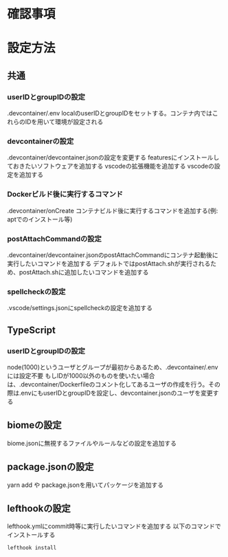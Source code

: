 # 確認事項

# 設定方法

## 共通

### userIDとgroupIDの設定
.devcontainer/.env localのuserIDとgroupIDをセットする。コンテナ内ではこれらのIDを用いて環境が設定される

### devcontainerの設定
.devcontainer/devcontainer.jsonの設定を変更する
featuresにインストールしておきたいソフトウェアを追加する
vscodeの拡張機能を追加する
vscodeの設定を追加する

### Dockerビルド後に実行するコマンド
.devcontainer/onCreate コンテナビルド後に実行するコマンドを追加する(例: aptでのインストール等)

### postAttachCommandの設定
.devcontainer/devcontainer.jsonのpostAttachCommandにコンテナ起動後に実行したいコマンドを追加する
デフォルトではpostAttach.shが実行されるため、postAttach.shに追加したいコマンドを追加する

### spellcheckの設定
.vscode/settings.jsonにspellcheckの設定を追加する


## TypeScript
### userIDとgroupIDの設定
node(1000)というユーザとグループが最初からあるため、.devcontainer/.envには設定不要
もしIDが1000以外のものを使いたい場合は、.devcontainer/Dockerfileのコメント化してあるユーザの作成を行う。その際は.envにもuserIDとgroupIDを設定し、devcontainer.jsonのユーザを変更する

## biomeの設定
biome.jsonに無視するファイルやルールなどの設定を追加する

## package.jsonの設定
yarn add や package.jsonを用いてパッケージを追加する

## lefthookの設定
lefthook.ymlにcommit時等に実行したいコマンドを追加する
以下のコマンドでインストールする
```bash
lefthook install
```